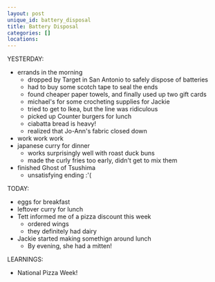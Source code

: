 ```yaml
---
layout: post
unique_id: battery_disposal
title: Battery Disposal
categories: []
locations: 
---
```


YESTERDAY:
* errands in the morning
  * dropped by Target in San Antonio to safely dispose of batteries
  * had to buy some scotch tape to seal the ends
  * found cheaper paper towels, and finally used up two gift cards
  * michael's for some crocheting supplies for Jackie
  * tried to get to Ikea, but the line was ridiculous
  * picked up Counter burgers for lunch
  * ciabatta bread is heavy!
  * realized that Jo-Ann's fabric closed down
* work work work
* japanese curry for dinner
  * works surprisingly well with roast duck buns
  * made the curly fries too early, didn't get to mix them
* finished Ghost of Tsushima
  * unsatisfying ending :'(

TODAY:
* eggs for breakfast
* leftover curry for lunch
* Tett informed me of a pizza discount this week
  * ordered wings
  * they definitely had dairy
* Jackie started making somethign around lunch
  * By evening, she had a mitten!

LEARNINGS:
* National Pizza Week!
